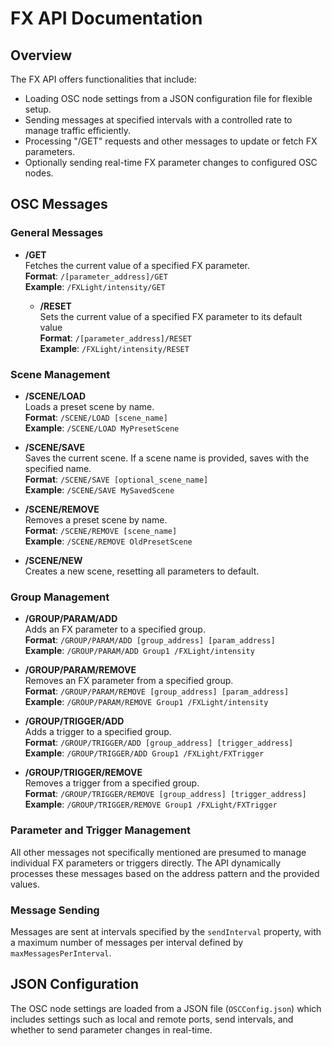 # FX API Documentation

## Overview

The FX API offers functionalities that include:

- Loading OSC node settings from a JSON configuration file for flexible setup.
- Sending messages at specified intervals with a controlled rate to manage traffic efficiently.
- Processing "/GET" requests and other messages to update or fetch FX parameters.
- Optionally sending real-time FX parameter changes to configured OSC nodes.

## OSC Messages

### General Messages

- **/GET**  
  Fetches the current value of a specified FX parameter.  
  **Format**: `/[parameter_address]/GET`  
  **Example**: `/FXLight/intensity/GET`
  
  - **/RESET**  
  Sets the current value of a specified FX parameter to its default value  
  **Format**: `/[parameter_address]/RESET`  
  **Example**: `/FXLight/intensity/RESET`

### Scene Management

- **/SCENE/LOAD**  
  Loads a preset scene by name.  
  **Format**: `/SCENE/LOAD [scene_name]`  
  **Example**: `/SCENE/LOAD MyPresetScene`

- **/SCENE/SAVE**  
  Saves the current scene. If a scene name is provided, saves with the specified name.  
  **Format**: `/SCENE/SAVE [optional_scene_name]`  
  **Example**: `/SCENE/SAVE MySavedScene`

- **/SCENE/REMOVE**  
  Removes a preset scene by name.  
  **Format**: `/SCENE/REMOVE [scene_name]`  
  **Example**: `/SCENE/REMOVE OldPresetScene`

- **/SCENE/NEW**  
  Creates a new scene, resetting all parameters to default.

### Group Management

- **/GROUP/PARAM/ADD**  
  Adds an FX parameter to a specified group.  
  **Format**: `/GROUP/PARAM/ADD [group_address] [param_address]`  
  **Example**: `/GROUP/PARAM/ADD Group1 /FXLight/intensity`

- **/GROUP/PARAM/REMOVE**  
  Removes an FX parameter from a specified group.  
  **Format**: `/GROUP/PARAM/REMOVE [group_address] [param_address]`  
  **Example**: `/GROUP/PARAM/REMOVE Group1 /FXLight/intensity`

- **/GROUP/TRIGGER/ADD**  
  Adds a trigger to a specified group.  
  **Format**: `/GROUP/TRIGGER/ADD [group_address] [trigger_address]`  
  **Example**: `/GROUP/TRIGGER/ADD Group1 /FXLight/FXTrigger`

- **/GROUP/TRIGGER/REMOVE**  
  Removes a trigger from a specified group.  
  **Format**: `/GROUP/TRIGGER/REMOVE [group_address] [trigger_address]`  
  **Example**: `/GROUP/TRIGGER/REMOVE Group1 /FXLight/FXTrigger`

### Parameter and Trigger Management

All other messages not specifically mentioned are presumed to manage individual FX parameters or triggers directly. The API dynamically processes these messages based on the address pattern and the provided values.


### Message Sending 

Messages are sent at intervals specified by the `sendInterval` property, with a maximum number of messages per interval defined by `maxMessagesPerInterval`. 


## JSON Configuration

The OSC node settings are loaded from a JSON file (`OSCConfig.json`) which includes settings such as local and remote ports, send intervals, and whether to send parameter changes in real-time.

